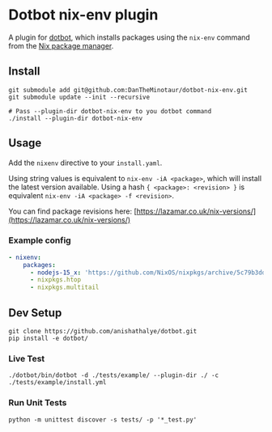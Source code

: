 # Dotbot nix-env plugin
A plugin for [dotbot](https://github.com/anishathalye/dotbot), which installs packages using the `nix-env` command from the [Nix package manager](https://nixos.org/). 

## Install
```shell
git submodule add git@github.com:DanTheMinotaur/dotbot-nix-env.git
git submodule update --init --recursive

# Pass --plugin-dir dotbot-nix-env to you dotbot command
./install --plugin-dir dotbot-nix-env
```

## Usage

Add the `nixenv` directive to your `install.yaml`. 

Using string values is equivalent to `nix-env -iA <package>`, which will install the latest version available. 
Using a hash `{ <package>: <revision> }` is equivalent `nix-env -iA <package> -f <revision>`.

You can find package revisions here: [https://lazamar.co.uk/nix-versions/](https://lazamar.co.uk/nix-versions/)

### Example config
```yaml
- nixenv:
    packages:
      - nodejs-15_x: 'https://github.com/NixOS/nixpkgs/archive/5c79b3dda06744a55869cae2cba6873fbbd64394.tar.gz'
      - nixpkgs.htop
      - nixpkgs.multitail
```

## Dev Setup

```shell
git clone https://github.com/anishathalye/dotbot.git
pip install -e dotbot/
```

### Live Test
```shell
./dotbot/bin/dotbot -d ./tests/example/ --plugin-dir ./ -c ./tests/example/install.yml
```

### Run Unit Tests
```shell
python -m unittest discover -s tests/ -p '*_test.py'
```